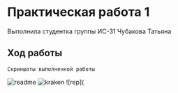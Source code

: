 # Практическая работа 1
Выполнила студентка группы ИС-31 Чубакова Татьяна

## Ход работы
```
Скриншоты выполненной работы
```
![readme](https://i.ibb.co/C1bJhZd/2021-11-14-143523.png "readme")
![kraken](https://i.ibb.co/ftpq20S/2021-11-14-143650.png "kraken")
![rep](